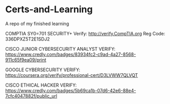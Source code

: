 # Certs-and-Learning
A repo of my finished learning

COMPTIA SY0=701 SECURITY+
  Verify: http://verify.CompTIA.org
  Reg Code: 336DPXZ5T2E1SDJ2


CISCO JUNIOR CYBERSECURITY ANALYST
  VERIFY: https://www.credly.com/badges/83934fc2-c9ad-4a27-8568-911c65f9ea09/print


GOOGLE CYBERSECURITY
  VERIFY: https://coursera.org/verify/professional-cert/D3LVWW7QLVQT


CISCO ETHICAL HACKER
  VERIFY: https://www.credly.com/badges/5b69ca1b-07d6-42e6-88e4-7cfc4047882f/public_url
